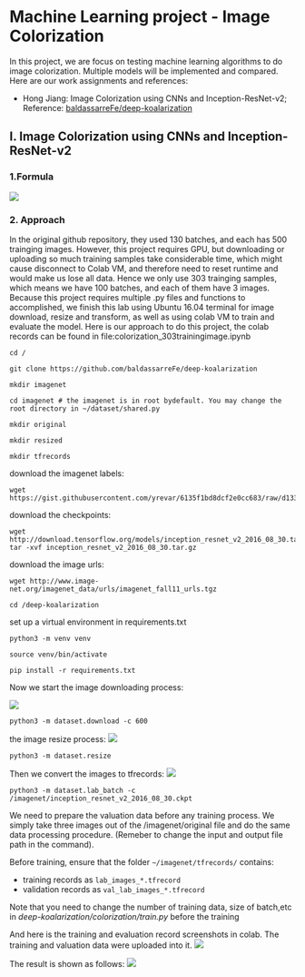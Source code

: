 # Machine Learning project - Image Colorization
In this project, we are focus on testing machine learning algorithms to do image colorization. Multiple models will be implemented and compared. Here are our work assignments and references:

* Hong Jiang: 
Image Colorization using CNNs and Inception-ResNet-v2; Reference: [baldassarreFe/deep-koalarization](https://github.com/baldassarreFe/deep-koalarization)

## I. Image Colorization using CNNs and Inception-ResNet-v2
### 1.Formula
![](https://github.com/brainleft/ML-project/blob/master/CNNs%20and%20Inception-ResNet-v2/image_in_readme/IMG_0855.JPG)


### 2. Approach
In the original github repository, they used 130 batches, and each has 500 trainging images. However, this project requires GPU, but downloading or uploading so much training samples take considerable time, which might cause disconnect to Colab VM, and therefore need to reset runtime and would make us lose all data. Hence we only use 303 trainging samples, which means we have 100 batches, and each of them have 3 images. Because this project requires multiple .py files and functions to accomplished, we finish this lab using Ubuntu 16.04 terminal for image download, resize and transform, as well as using colab VM to train and evaluate the model. Here is our approach to do this project, the colab records can be found in file:colorization_303trainingimage.ipynb

```
cd /
```
```
git clone https://github.com/baldassarreFe/deep-koalarization
```
```
mkdir imagenet
```
```
cd imagenet # the imagenet is in root bydefault. You may change the root directory in ~/dataset/shared.py
```
```
mkdir original
```
```
mkdir resized
```
```
mkdir tfrecords
```
download the imagenet labels:
```
wget https://gist.githubusercontent.com/yrevar/6135f1bd8dcf2e0cc683/raw/d133d61a09d7e5a3b36b8c111a8dd5c4b5d560ee/imagenet1000_clsid_to_human.pkl
```
download the checkpoints:
```
wget http://download.tensorflow.org/models/inception_resnet_v2_2016_08_30.tar.gz
tar -xvf inception_resnet_v2_2016_08_30.tar.gz
```
download the image urls:
```
wget http://www.image-net.org/imagenet_data/urls/imagenet_fall11_urls.tgz
```
```
cd /deep-koalarization
```
set up a virtual environment in requirements.txt
```
python3 -m venv venv
```
```
source venv/bin/activate
```
```
pip install -r requirements.txt
```
Now we start the image downloading process:

![](https://github.com/brainleft/ML-project/blob/master/CNNs%20and%20Inception-ResNet-v2/image_in_readme/download_help.png)

```
python3 -m dataset.download -c 600 
```

the image resize process:
![](https://github.com/brainleft/ML-project/blob/master/CNNs%20and%20Inception-ResNet-v2/image_in_readme/resize_help.png)
```
python3 -m dataset.resize 
```
Then we convert the images to tfrecords:
![](https://github.com/brainleft/ML-project/blob/master/CNNs%20and%20Inception-ResNet-v2/image_in_readme/labbatch_help.png)
```
python3 -m dataset.lab_batch -c /imagenet/inception_resnet_v2_2016_08_30.ckpt
```
We need to prepare the valuation data before any training process. We simply take three images out of the /imagenet/original file and do the same data processing procedure. (Remeber to change the input and output file path in the command). 

Before training, ensure that the folder `~/imagenet/tfrecords/` contains:
- training records as `lab_images_*.tfrecord`
- validation records as `val_lab_images_*.tfrecord` 

Note that you need to change the number of training data, size of batch,etc in *deep-koalarization/colorization/train.py* before the training

And here is the training and evaluation record screenshots in colab. The training and valuation data were uploaded into it.
![](https://github.com/brainleft/ML-project/blob/master/CNNs%20and%20Inception-ResNet-v2/image_in_readme/colab.JPG)

The result is shown as follows:
![](https://github.com/brainleft/ML-project/blob/master/CNNs%20and%20Inception-ResNet-v2/image_in_readme/result.jpg)
